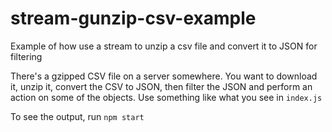 # stream-gunzip-csv-example
Example of how use a stream to unzip a csv file and convert it to JSON for filtering

There's a gzipped CSV file on a server somewhere. You want to download it, unzip it, convert the CSV to JSON, then filter the JSON and perform an action on some of the objects. Use something like what you see in `index.js`

 To see the output, run `npm start`
